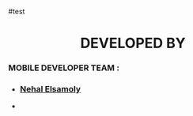 #test




<div align="center">
    <h1>
         DEVELOPED BY
    </h1>
</div>


### MOBILE DEVELOPER TEAM :

- ### [Nehal Elsamoly](https://github.com/NehalElsamoly)
-

  



